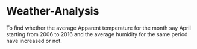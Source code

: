 # Weather-Analysis
To find whether the average Apparent temperature for the month say April starting from 2006 to 2016 and the average humidity for the same period have increased or not.
